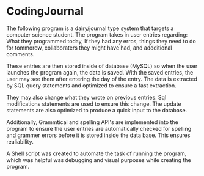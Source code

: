 # CodingJournal

The following program is a dairy/journal type system that targets a computer science student. The program takes in user entries regarding: What they programmed today, If they had any erros, things they need to do for tommorow, collaboraters they might have had, and addditional comments. 

These entries are then stored inside of database (MySQL) so when the user launches the program again, the data is saved. With the saved entries, the user may see them after entering the day of the entry. The data is extracted by SQL query statements and optimized to ensure a fast extraction. 

They may also change what they wrote on previous entries. Sql modifications statements are used to ensure this change. The update statements are also optimized to produce a quick input to the database.

Additionally, Grammtical and spelling API's are implemented into the program to ensure the user entries are automatically checked for spelling and grammer errors before it is stored inside the data base. This ensures realiability. 

A Shell script was created to automate the task of running the program, which was helpful was debugging and visual purposes while creating the program. 
